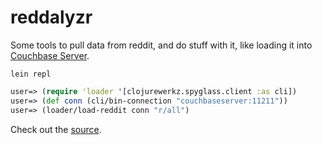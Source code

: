 # reddalyzr

Some tools to pull data from reddit, and do stuff with it, like loading it into
[Couchbase Server](http://www.couchbase.com).

    lein repl

```clojure
user=> (require 'loader '[clojurewerkz.spyglass.client :as cli])
user=> (def conn (cli/bin-connection "couchbaseserver:11211"))
user=> (loader/load-reddit conn "r/all")
```

Check out the [source](http://apage43.github.com/reddalyzr/uberdoc.html).
